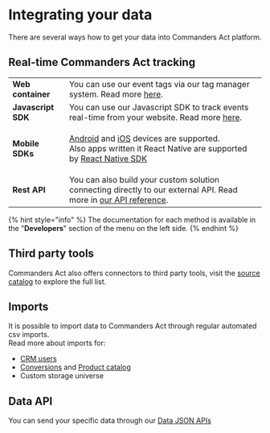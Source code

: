 # Integrating your data

There are several ways how to get your data into Commanders Act platform.

## Real-time Commanders Act tracking

|                    |                                                                                                                                                                                                                                                                                                                                        |
| ------------------ | -------------------------------------------------------------------------------------------------------------------------------------------------------------------------------------------------------------------------------------------------------------------------------------------------------------------------------------- |
| **Web container**  | You can use our event tags via our tag manager system. Read more [here](../features/integrations/sources/sources-catalog/containers.md).                                                                                                                                                                                               |
| **Javascript SDK** | You can use our Javascript SDK to track events real-time from your website. Read more [here](../developers/tracking/javascript-sdk.md#send-event).                                                                                                                                                                                     |
| **Mobile SDKs**    | <p><a href="../features/integrations/sources/sources-catalog/android.md">Android</a> and <a href="../features/integrations/sources/sources-catalog/ios.md">iOS</a> devices are supported.<br>Also apps written it React Native are supported by <a href="https://github.com/TagCommander/react-tag-commander">React Native SDK</a></p> |
| **Rest API**       | You can also build your custom solution connecting directly to our external API. Read more in [our API reference](../features/integrations/sources/sources-catalog/http-tracking-api.md).                                                                                                                                              |

{% hint style="info" %}
The documentation for each method is available in the "**Developers**" section of the menu on the left side.
{% endhint %}

## Third party tools

Commanders Act also offers connectors to third party tools, visit the [source catalog](../features/integrations/sources/sources-catalog/) to explore the full list.

## Imports

It is possible to import data to Commanders Act through regular automated csv imports.\
Read more about imports for:

* [CRM users](../features/integrations/sources/sources-catalog/import-crm-users/users-file-importer.md)
* [Conversions](../features/integrations/sources/sources-catalog/import-conversions/conversions-files-importer.md) and [Product catalog](../features/integrations/sources/sources-catalog/product-catalog/)
* Custom storage universe

## Data API

You can send your specific data through our [Data JSON APIs](../developers/tracking/data-api/)
